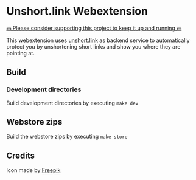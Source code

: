 # Unshort.link Webextension

[💵 Please consider supporting this project to keep it up and running 💵](https://gum.co/unshortlink)

This webextension uses [unshort.link](https://unshort.link) as backend service to automatically protect you by unshortening short links and show you where they are pointing at.

## Build

### Development directories

Build development directories by executing `make dev`

## Webstore zips

Build the webstore zips by executing `make store`

## Credits

Icon made by [Freepik](https://www.flaticon.com/authors/freepik)